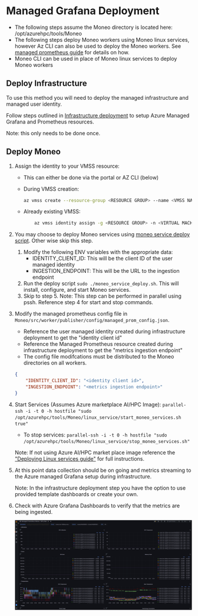 # Managed Grafana Deployment #

- The following steps assume the Moneo directory is located here: /opt/azurehpc/tools/Moneo
- The following steps deploy Moneo workers using Moneo linux services, however Az CLI can also be used to deploy the Moneo workers. See [managed prometheus guide](./ManagedPrometheusAgent.md) for details on how.
- Moneo CLI can be used in place of Moneo linux services to deploy Moneo workers

## Deploy Infrastructure ##

To use this method you will need to deploy the managed infrastructure and managed user identity.

Follow steps outlined in [Infrastructure deployment](../deploy_managed_infra/README.md) to setup Azure Managed Grafana and Prometheus resources.

  Note: this only needs to be done once.

## Deploy Moneo ##

1. Assign the identity to your VMSS resource:
    - This can either be done via the portal or AZ CLI (below)
    - During VMSS creation:

        ```sh
        az vmss create --resource-group <RESOURCE GROUP> --name <VMSS NAME> --image <SKU Linux Image> --admin-username <USER NAME> --admin-password <PASSWORD> --assign-identity <USER ASSIGNED IDENTITY> --role <ROLE> --scope <SUBSCRIPTION>
        ```

    - Already existing VMSS:

        ```sh
            az vmss identity assign -g <RESOURCE GROUP> -n <VIRTUAL MACHINE SCALE SET NAME> --identities <USER ASSIGNED IDENTITY>
        ```

2. You may choose to deploy Moneo services using [moneo service deploy script](../linux_service/moneo_service_deploy.sh). Other wise skip this step.
    1. Modify the following ENV variables with the appropriate data:
       - IDENTITY_CLIENT_ID: This will be the client ID of the user managed identity
       - INGESTION_ENDPOINT: This will be the URL to the ingestion endpoint
    2. Run the deploy script ```sudo ./moneo_service_deploy.sh```. This will install, configure, and start Moneo services.
    3. Skip to step 5.
    Note: This step can be performed in parallel using pssh. Reference step 4 for start and stop commands.

3. Modify the managed prometheus config file in `Moneo/src/worker/publisher/config/managed_prom_config.json`.
    - Reference the user managed identity created during infrastructure deployment to get the "identity client id"
    - Reference the Managed Prometheus resource created during infrastructure deployment to get the "metrics ingestion endpoint"
    - The config file modifcations must be distributed to the Moneo directories on all workers.

    ```json
    {
        "IDENTITY_CLIENT_ID": "<identity client id>",
        "INGESTION_ENDPOINT": "<metrics ingestion endpoint>"
    } 
    ```

4. Start Services (Assumes Azure marketplace AI/HPC Image): ``` parallel-ssh -i -t 0 -h hostfile "sudo /opt/azurehpc/tools/Moneo/linux_service/start_moneo_services.sh true" ```
    - To stop services: ```parallel-ssh -i -t 0 -h hostfile "sudo /opt/azurehpc/tools/Moneo/linux_service/stop_moneo_services.sh"```

    Note: If not using Azure AI/HPC market place image reference the ["Deploying Linux services guide"](../linux_service/README.md) for full instructions.

5. At this point data collection should be on going and metrics streaming to the Azure managed Grafana setup during infrastructure.

    Note: In the infrastructure deployment step you have the option to use provided template dashboards or create your own.

6. Check with Azure Grafana Dashboards to verify that the metrics are being ingested.

    ![image](assets/azuregrafana-managed_prometheus.png)
